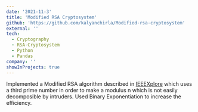 ```yaml
---
date: '2021-11-3'
title: 'Modified RSA Cryptosystem'
github: 'https://github.com/kalyanchirla/Modified-rsa-cryptosystem'
external: ''
tech:
  - Cryptography
  - RSA-Cryptosystem
  - Python
  - Pandas
company: ''
showInProjects: true
---
```


Implemented a Modified RSA algorithm described in [IEEEXplore](https://ieeexplore.ieee.org/document/6724176) which uses a third prime number in order to make a modulus n which is not easily decomposible by intruders. Used Binary Exponentiation to increase the efficiency.
